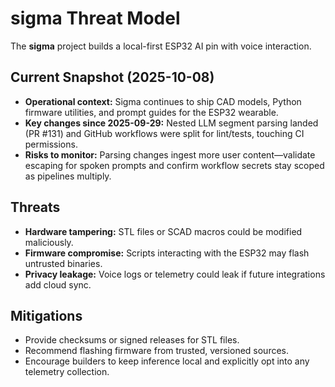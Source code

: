 # sigma Threat Model

The **sigma** project builds a local-first ESP32 AI pin with voice interaction.

## Current Snapshot (2025-10-08)

- **Operational context:** Sigma continues to ship CAD models, Python firmware utilities, and prompt
  guides for the ESP32 wearable.
- **Key changes since 2025-09-29:** Nested LLM segment parsing landed (PR #131) and GitHub workflows
  were split for lint/tests, touching CI permissions.
- **Risks to monitor:** Parsing changes ingest more user content—validate escaping for spoken prompts
  and confirm workflow secrets stay scoped as pipelines multiply.

## Threats

- **Hardware tampering:** STL files or SCAD macros could be modified maliciously.
- **Firmware compromise:** Scripts interacting with the ESP32 may flash untrusted binaries.
- **Privacy leakage:** Voice logs or telemetry could leak if future integrations add cloud sync.

## Mitigations

- Provide checksums or signed releases for STL files.
- Recommend flashing firmware from trusted, versioned sources.
- Encourage builders to keep inference local and explicitly opt into any telemetry collection.
